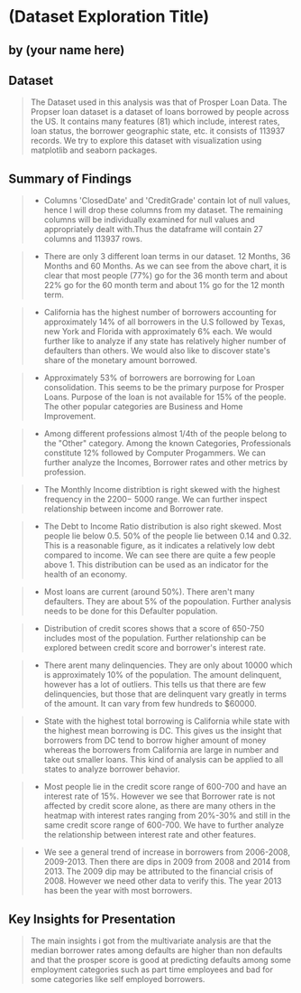# (Dataset Exploration Title)
## by (your name here)


## Dataset

> The Dataset used in this analysis was that of Prosper Loan Data. The Propser loan dataset is a dataset of loans borrowed by people across the US. 
It contains many features (81) which include, interest rates, loan status, the borrower geographic state, etc. it consists of 113937 records. 
We try to explore this dataset with visualization using matplotlib and seaborn packages.

## Summary of Findings

> * Columns 'ClosedDate' and 'CreditGrade' contain lot of null values, hence I will drop these columns from my dataset. The remaining columns will be individually examined for null values and appropriately dealt with.Thus the dataframe will contain 27 columns and 113937 rows.

> * There are only 3 different loan terms in our dataset. 12 Months, 36 Months and 60 Months. As we can see from the above chart, it is clear that most people (77%) go for the 36 month term and about 22% go for the 60 month term and about 1% go for the 12 month term.

> * California has the highest number of borrowers accounting for approximately 14% of all borrowers in the U.S followed by Texas, new York and Florida with approximately 6% each. We would further like to analyze if any state has relatively higher number of defaulters than others. We would also like to discover state's share of the monetary amount borrowed.

> * Approximately 53% of borrowers are borrowing for Loan consolidation. This seems to be the primary purpose for Prosper Loans. Purpose of the loan is not available for 15% of the people. The other popular categories are Business and Home Improvement.

> * Among different professions almost 1/4th of the people belong to the "Other" category. Among the known Categories, Professionals constitute 12% followed by Computer Progammers. We can further analyze the Incomes, Borrower rates and other metrics by profession.

> * The Monthly Income distribtion is right skewed with the highest frequency in the  2200−  5000 range. We can further inspect relationship between income and Borrower rate.

> * The Debt to Income Ratio distribution is also right skewed. Most people lie below 0.5. 50% of the people lie between 0.14 and 0.32. This is a reasonable figure, as it indicates a relatively low debt compared to income. We can see there are quite a few people above 1. This distribution can be used as an indicator for the health of an economy.

> * Most loans are current (around 50%). There aren't many defaulters. They are about 5% of the popoulation. Further analysis needs to be done for this Defaulter population.

> * Distribution of credit scores shows that a score of 650-750 includes most of the population. Further relationship can be explored between credit score and borrower's interest rate.

> * There arent many delinquencies. They are only about 10000 which is approximately 10% of the population. The amount delinquent, however has a lot of outliers. This tells us that there are few delinquencies, but those that are delinquent vary greatly in terms of the amount. It can vary from few hundreds to $60000.

> * State with the highest total borrowing is California while state with the highest mean borrowing is DC. This gives us the insight that borrowers from DC tend to borrow higher amount of money whereas the borrowers from California are large in number and take out smaller loans. This kind of analysis can be applied to all states to analyze borrower behavior.

> * Most people lie in the credit score range of 600-700 and have an interest rate of 15%. However we see that Borrower rate is not affected by credit score alone, as there are many others in the heatmap with interest rates ranging from 20%-30% and still in the same credit score range of 600-700. We have to further analyze the relationship between interest rate and other features.

> * We see a general trend of increase in borrowers from 2006-2008, 2009-2013. Then there are dips in 2009 from 2008 and 2014 from 2013. The 2009 dip may be attributed to the financial crisis of 2008. However we need other data to verify this. The year 2013 has been the year with most borrowers.

## Key Insights for Presentation

> The main insights i got from the multivariate analysis are that 
>the median borrower rates among defaults are higher than non defaults 
>and that the prosper score is good at predicting defaults among some employment categories 
>such as part time employees and bad for some categories like self employed borrowers.